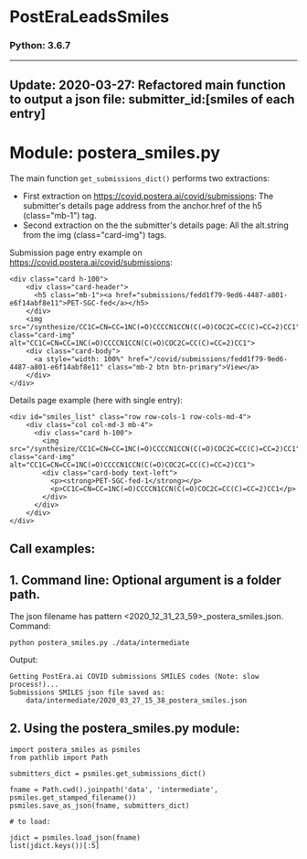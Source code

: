 # PostEraLeadsSmiles
### Python: 3.6.7
---
Update:
2020-03-27: Refactored main function to output a json file: submitter_id:[smiles of each entry]
---
# Module: postera_smiles.py
The main function `get_submissions_dict()` performs two extractions:
* First extraction on https://covid.postera.ai/covid/submissions:
  The submitter's details page address from the anchor.href of the h5 (class="mb-1") tag.
* Second extraction on the the submitter's details page:
  All the alt.string from the img (class="card-img") tags.

Submission page entry example on https://covid.postera.ai/covid/submissions:
```
<div class="card h-100">
    <div class="card-header">
      <h5 class="mb-1"><a href="submissions/fedd1f79-9ed6-4487-a801-e6f14abf8e11">PET-SGC-fed</a></h5>
    </div>
    <img src="/synthesize/CC1C=CN=CC=1NC(=O)CCCCN1CCN(C(=O)COC2C=CC(C)=CC=2)CC1" class="card-img" alt="CC1C=CN=CC=1NC(=O)CCCCN1CCN(C(=O)COC2C=CC(C)=CC=2)CC1">
    <div class="card-body">
      <a style="width: 100%" href="/covid/submissions/fedd1f79-9ed6-4487-a801-e6f14abf8e11" class="mb-2 btn btn-primary">View</a>
    </div>
</div>
```
Details page example (here with single entry): 
```
<div id="smiles_list" class="row row-cols-1 row-cols-md-4">  
    <div class="col col-md-3 mb-4">
      <div class="card h-100">
        <img src="/synthesize/CC1C=CN=CC=1NC(=O)CCCCN1CCN(C(=O)COC2C=CC(C)=CC=2)CC1" class="card-img" alt="CC1C=CN=CC=1NC(=O)CCCCN1CCN(C(=O)COC2C=CC(C)=CC=2)CC1">
        <div class="card-body text-left">
          <p><strong>PET-SGC-fed-1</strong></p>
          <p>CC1C=CN=CC=1NC(=O)CCCCN1CCN(C(=O)COC2C=CC(C)=CC=2)CC1</p>
        </div>
      </div>
    </div>
</div>
```
Call examples:
--------------
## 1. Command line: Optional argument is a folder path. 
The json filename has pattern <2020_12_31_23_59>_postera_smiles.json.
Command:
```
python postera_smiles.py ./data/intermediate
```
Output:
```
Getting PostEra.ai COVID submissions SMILES codes (Note: slow process!)...
Submissions SMILES json file saved as:
    data/intermediate/2020_03_27_15_38_postera_smiles.json
```

## 2. Using the postera_smiles.py module:
```
import postera_smiles as psmiles
from pathlib import Path

submitters_dict = psmiles.get_submissions_dict()

fname = Path.cwd().joinpath('data', 'intermediate', psmiles.get_stamped_filename())
psmiles.save_as_json(fname, submitters_dict)

# to load:

jdict = psmiles.load_json(fname)
list(jdict.keys())[:5]
```